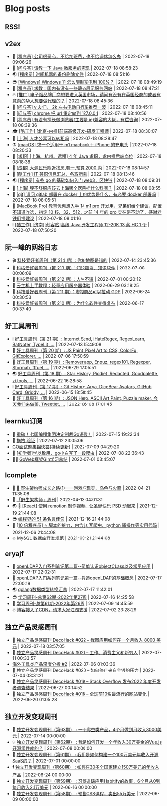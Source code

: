 # Blog posts
## RSS!



## v2ex

<!-- v2ex:START  -->
- 🫶 [[程序员] 公司很恶心，不给加班费，也不给调休怎么办](https://www.v2ex.com/t/867054#reply0) | 2022-07-18 09:06:26 
- 🧰 [[问与答] 请教一下 Java 微服务的实现](https://www.v2ex.com/t/867052#reply0) | 2022-07-18 08:58:23 
- 🌏 [[程序员] 时间机器的备份删除文件](https://www.v2ex.com/t/867051#reply0) | 2022-07-18 08:51:16 
- 😎 [[Windows] Windows 11 怎么限制充电到 100%？](https://www.v2ex.com/t/867050#reply1) | 2022-07-18 08:49:19 
- 💂 [[程序员] 求教：国内有没有一些静态展示服务网站](https://www.v2ex.com/t/867049#reply0) | 2022-07-18 08:47:21 
- 🔥 [[推广] 电子烟品牌厂商想要进入英国市场，请问有没有在英国经商的或者有意向的华人想要做代理的？](https://www.v2ex.com/t/867048#reply1) | 2022-07-18 08:45:36 
- 🦅 [[问与答] v 友们， 2k 左右电动自行车推荐一波](https://www.v2ex.com/t/867047#reply0) | 2022-07-18 08:45:11 
- 🙉 [[问与答] chrome 把 url 重定向到 127.0.0.1](https://www.v2ex.com/t/867046#reply1) | 2022-07-18 08:40:56 
- 💫 [[程序员] 有没有擅长做浏览器&lpar;主要是 ie&rpar;兼容的大佬，有偿咨询](https://www.v2ex.com/t/867045#reply10) | 2022-07-18 08:39:36 
- 🎓 [[酷工作] [北京-内推]前端高级开发-研发工程师](https://www.v2ex.com/t/867044#reply0) | 2022-07-18 08:30:07 
- 🗽 [[上海] 人才公寓可以转租吗](https://www.v2ex.com/t/867043#reply6) | 2022-07-18 08:28:47 
- ⚗️ [[macOS] 求一个适用于 m1 macbook＋ iPhone 的充电头](https://www.v2ex.com/t/867041#reply1) | 2022-07-18 08:20:33 
- 🦍 [[求职] [上海、杭州、远程] 4 年 Java 求职，求内推后端岗位](https://www.v2ex.com/t/867039#reply0) | 2022-07-18 08:18:38 
- 🤩 [[成都] 大源民乐附近找房,套一,预算 2000 内](https://www.v2ex.com/t/867037#reply0) | 2022-07-18 08:14:57 
- 🙉 [[酷工作] IT 兼职信息汇总，各取所需](https://www.v2ex.com/t/867036#reply0) | 2022-07-18 08:13:46 
- 🌏 [[程序员] 有些 go 的基础如何入门 web3，区块链](https://www.v2ex.com/t/867035#reply1) | 2022-07-18 08:09:31 
- 🐘 [[上海] 腰不舒服应该去上海哪个医院挂什么科呢？](https://www.v2ex.com/t/867034#reply15) | 2022-07-18 08:08:55 
- 🧰 [[git] 请问 gitlab 部署在 docker 上的优势是什么，有必要 docker 部署吗](https://www.v2ex.com/t/867033#reply19) | 2022-07-18 08:05:51 
- 💃 [[MacBook Pro] 教育优惠想入手 14 m1 pro 开发用，兄弟们给个建议，配置不知道咋选，初定 10 核、32、512，之前 14 年的 pro 实在带不动了，感谢老铁们提建议](https://www.v2ex.com/t/867032#reply5) | 2022-07-18 08:01:16 
- 🕯 [[酷工作] [济南][创客贴]高级 Java 开发工程师 12-20K 13 薪 HC 1 个](https://www.v2ex.com/t/867029#reply1) | 2022-07-18 07:50:20 <!-- v2ex:END -->

## 阮一峰的网络日志

<!-- ruanyf:START -->
- 🎬 [科技爱好者周刊（第 214 期）：你的地图是错的](http://www.ruanyifeng.com/blog/2022/07/weekly-issue-214.html) | 2022-07-14 23:45:36 
- 💄 [科技爱好者周刊（第 213 期）：知识孤岛，知识软件](http://www.ruanyifeng.com/blog/2022/07/weekly-issue-213.html) | 2022-07-08 00:06:09 
- 🐎 [科技爱好者周刊（第 212 期）：人生不短](http://www.ruanyifeng.com/blog/2022/07/weekly-issue-212.html) | 2022-07-01 00:20:12 
- 🤔 [云主机上手教程：轻量应用服务器体验](http://www.ruanyifeng.com/blog/2022/06/cloud-server-getting-started-tutorial.html) | 2022-06-29 03:18:25 
- 🧠 [科技爱好者周刊（第 211 期）：虚拟商品可以拉动 GDP](http://www.ruanyifeng.com/blog/2022/06/weekly-issue-211.html) | 2022-06-24 00:30:53 
- 🎃 [科技爱好者周刊（第 210 期）：为什么软件变得复杂](http://www.ruanyifeng.com/blog/2022/06/weekly-issue-210.html) | 2022-06-17 00:37:40 <!-- ruanyf:END -->

## 好工具周刊

<!-- bestxtools:START -->
- 🕯 [好工具周刊（第 21 期）: Internxt Send, iHateRegex, RegexLearn, BatNoter, TypeLit, ...](https://discuss-cn.bestxtools.com/d/58/1) | 2022-07-13 15:49:08 
- 🦩 [好工具周刊（第 20 期）: JS Paint, Pixel Art to CSS, ColorFu, GitExplorer, ...](https://discuss-cn.bestxtools.com/d/57/1) | 2022-07-06 17:50:59 
- 🦄 [好工具周刊（第 19 期）: Remover.app, Enpuz, regex101, Regexper, Stormah, fffuel, ...](https://discuss-cn.bestxtools.com/d/56/1) | 2022-06-29 17:05:51 
- 🌏 [好工具周刊（第 18 期）: Star History, Picdiet, Redacted, Goodpalette, zi.tools, ...](https://discuss-cn.bestxtools.com/d/47/1) | 2022-06-22 16:28:58 
- 🕯 [好工具周刊（第 17 期）: Git History, Arya, DiceBear Avatars, GitHub Card, Griddy, ...](https://discuss-cn.bestxtools.com/d/43/1) | 2022-06-15 18:58:45 
- 📝 [好工具周刊（第 16 期）: JSON Hero, ASCII Art Paint, Puzzle maker, 今天我们来做菜, Tweetlet, ...](https://discuss-cn.bestxtools.com/d/42/1) | 2022-06-08 17:01:45 <!-- bestxtools:END -->


## learnku订阅

<!-- learnku:START -->
- 🦅 [重磅！七国编程集团决定制裁Go语言！](https://learnku.com/articles/69766) | 2022-07-15 19:22:34 
- 🦅 [拖拽 验证](https://learnku.com/articles/69652) | 2022-07-12 23:05:06 
-  [GO面试题集锦快答[持续更新]](https://learnku.com/articles/69250) | 2022-07-09 04:29:20 
- 🌈 [[初学者]学以致用，go小白写了一段爬虫](https://learnku.com/go/t/69522) | 2022-07-08 22:36:43 
- 🧑‍🏫 [GoWeb框架Gin学习总结](https://learnku.com/articles/69259) | 2022-07-01 03:45:07 <!-- learnku:END -->



## lcomplete

<!-- lcomplete:START -->
- 🫶 [🐒 野生架构师成长之路&lpar;1&rpar;——游戏与现实、乌龟与火箭](http://codelc.com/post/growup/s01/) | 2022-04-21 11:35:08 
- 🧰 [「野生架构师」周刊](http://codelc.com/post/essay/%E9%87%8E%E7%94%9F%E6%9E%B6%E6%9E%84%E5%B8%88%E5%91%A8%E5%88%8A%E4%BB%8B%E7%BB%8D/) | 2022-04-13 04:01:31 
- 🌏 [🎄 [React] 使用 remotion 制作视频，让圣诞快乐 PSD 动起来](http://codelc.com/post/dev/js/remotion/) | 2021-12-19 21:44:08 
- 😎 [编程界的 51 条名言佳句](http://codelc.com/post/dev/thinking/quotes/) | 2021-12-16 21:44:08 
- 💂 [[10 倍程序员] ⭐ 脚本的魅力，内含 js 写爬虫、python 骚操作等实用代码](http://codelc.com/post/dev/10x/script/) | 2021-12-06 21:44:08 
- 🔥 [MySQL 数据库开发规范](http://codelc.com/post/dev/db/mysql_standard/) | 2021-09-21 21:44:08 <!-- lcomplete:END -->

## eryajf

<!-- eryajf:START -->
- 🫶 [openLDAP入门系列笔记第二篇--简单认识objectCLass以及常见应用](https://wiki.eryajf.net/pages/ea10fa/) | 2022-07-17 22:02:31 
- 🧰 [openLDAP入门系列笔记第一篇--捋透openLDAP的基础概念](https://wiki.eryajf.net/pages/aa0651/) | 2022-07-17 22:00:19 
- 🌏 [golang数据类型转换汇总](https://wiki.eryajf.net/pages/33a476/) | 2022-07-17 11:42:01 
- 😎 [学习周刊-总第62期-2022年第27周](https://wiki.eryajf.net/pages/4a06ab/) | 2022-07-16 14:25:58 
- 💂 [学习周刊-总第61期-2022年第26周](https://wiki.eryajf.net/pages/703307/) | 2022-07-09 14:45:59 
- 🔥 [博客接入了CDN，请求大家江湖支援](https://wiki.eryajf.net/pages/5f559d/) | 2022-07-02 23:28:29 <!-- eryajf:END -->



## 独立产品灵感周刊

<!-- DecoHack:START -->
- 🦣 [独立产品灵感周刊 DecoHack #022 – 截图应用如何在一个月收入 8000 美元](https://www.decohack.com/Post/774) | 2022-07-18 03:57:05 
- 🤡 [独立产品灵感周刊 DecoHack #021 – 工作、消费主义和新穷人](https://www.decohack.com/Post/753) | 2022-07-11 00:33:57 
-  [海外工具类产品深度分析 #2](https://www.decohack.com/Post/746) | 2022-07-06 01:03:36 
- 🐲 [独立产品灵感周刊 DecoHack #020 – 如何停止来自金钱的压力](https://www.decohack.com/Post/728) | 2022-07-04 03:31:21 
- 🦅 [独立产品灵感周刊 DecoHack #019 – Stack Overflow 发布2022 年度开发者调查结果](https://www.decohack.com/Post/699) | 2022-06-27 00:14:52 
- 🧰 [独立产品灵感周刊 DecoHack #018 – 全球前10名最流行的网站变化](https://www.decohack.com/Post/680) | 2022-06-20 01:05:28 <!-- DecoHack:END -->

## 独立开发变现周刊

<!-- easyindie:START -->
- 💂 [独立开发变现周刊（第63期） : 一个爬虫类产品，4个月做到月收入3000美元](https://www.ezindie.com/weekly/issue-63) | 2022-07-14 00:00:00 
- 💡 [独立开发变现周刊（第62期） : 我是如何开发一个年收入30万美金的Vue.js开源组件库的？](https://www.ezindie.com/weekly/issue-62) | 2022-07-08 00:00:00 
- 🌋 [独立开发变现周刊（第61期） : 我们是如何构建一个100万美元年收入开源SaaS的？](https://www.ezindie.com/weekly/issue-61) | 2022-07-01 00:00:00 
- 🕴 [独立开发变现周刊（第60期） : 如何在30多个国家建立150万美元的年收入产品](https://www.ezindie.com/weekly/issue-60) | 2022-06-24 00:00:00 
- 🎊 [独立开发变现周刊（第59期） : 习惯追踪应用Habitify的故事，6个月从0到每月收入2.1万美元](https://www.ezindie.com/weekly/issue-59) | 2022-06-16 00:00:00 
- 🤔 [独立开发变现周刊（第58期） : 预售CSS课程，卖出55万美元](https://www.ezindie.com/weekly/issue-58) | 2022-06-09 00:00:00 <!-- easyindie:END -->



